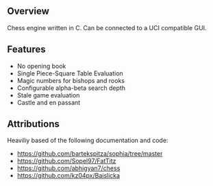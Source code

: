## Overview
Chess engine written in C. Can be connected to a UCI compatible GUI.

## Features
- No opening book
- Single Piece-Square Table Evaluation
- Magic numbers for bishops and rooks
- Configurable alpha-beta search depth
- Stale game evaluation
- Castle and en passant

## Attributions
Heaviliy based of the following documentation and code:
- https://github.com/bartekspitza/sophia/tree/master
- https://github.com/Sopel97/FatTitz
- https://github.com/abhigyan7/chess
- https://github.com/kz04px/Baislicka